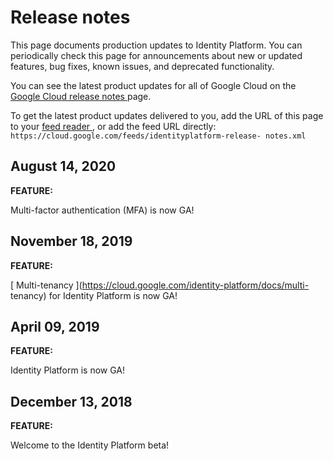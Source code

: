 #  Release notes

This page documents production updates to Identity Platform. You can
periodically check this page for announcements about new or updated features,
bug fixes, known issues, and deprecated functionality.

You can see the latest product updates for all of Google Cloud on the [ Google
Cloud release notes ](/release-notes) page.

To get the latest product updates delivered to you, add the URL of this page
to your [ feed reader
](https://wikipedia.org/wiki/Comparison_of_feed_aggregators) , or add the feed
URL directly: ` https://cloud.google.com/feeds/identityplatform-release-
notes.xml `

##  August 14, 2020

**FEATURE:**

Multi-factor authentication (MFA) is now GA!

##  November 18, 2019

**FEATURE:**

[ Multi-tenancy ](https://cloud.google.com/identity-platform/docs/multi-
tenancy) for Identity Platform is now GA!

##  April 09, 2019

**FEATURE:**

Identity Platform is now GA!

##  December 13, 2018

**FEATURE:**

Welcome to the Identity Platform beta!

